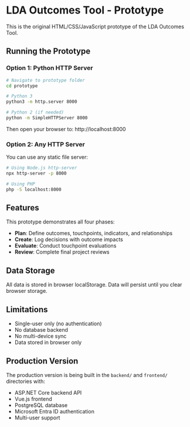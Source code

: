 # LDA Outcomes Tool - Prototype

This is the original HTML/CSS/JavaScript prototype of the LDA Outcomes Tool.

## Running the Prototype

### Option 1: Python HTTP Server

```bash
# Navigate to prototype folder
cd prototype

# Python 3
python3 -m http.server 8000

# Python 2 (if needed)
python -m SimpleHTTPServer 8000
```

Then open your browser to: http://localhost:8000

### Option 2: Any HTTP Server

You can use any static file server:

```bash
# Using Node.js http-server
npx http-server -p 8000

# Using PHP
php -S localhost:8000
```

## Features

This prototype demonstrates all four phases:
- **Plan**: Define outcomes, touchpoints, indicators, and relationships
- **Create**: Log decisions with outcome impacts
- **Evaluate**: Conduct touchpoint evaluations
- **Review**: Complete final project reviews

## Data Storage

All data is stored in browser localStorage. Data will persist until you clear browser storage.

## Limitations

- Single-user only (no authentication)
- No database backend
- No multi-device sync
- Data stored in browser only

## Production Version

The production version is being built in the `backend/` and `frontend/` directories with:
- ASP.NET Core backend API
- Vue.js frontend
- PostgreSQL database
- Microsoft Entra ID authentication
- Multi-user support
